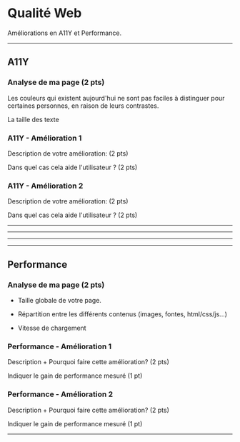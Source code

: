 # Qualité Web

Améliorations en A11Y et Performance.

---

## A11Y

### Analyse de ma page (2 pts)

Les couleurs qui existent aujourd'hui ne sont pas faciles à distinguer pour certaines personnes, en raison de leurs contrastes. 

La taille des texte 


### A11Y - Amélioration 1

Description de votre amélioration: (2 pts)

Dans quel cas cela aide l'utilisateur ? (2 pts)

### A11Y - Amélioration 2

Description de votre amélioration: (2 pts)

Dans quel cas cela aide l'utilisateur ? (2 pts)

---
---
---
---

## Performance

### Analyse de ma page (2 pts)

- Taille globale de votre page.

- Répartition entre les différents contenus (images, fontes, html/css/js...)

- Vitesse de chargement

### Performance - Amélioration 1

Description + Pourquoi faire cette amélioration? (2 pts)

Indiquer le gain de performance mesuré (1 pt)

### Performance - Amélioration 2

Description + Pourquoi faire cette amélioration? (2 pts)

Indiquer le gain de performance mesuré (1 pt)

---